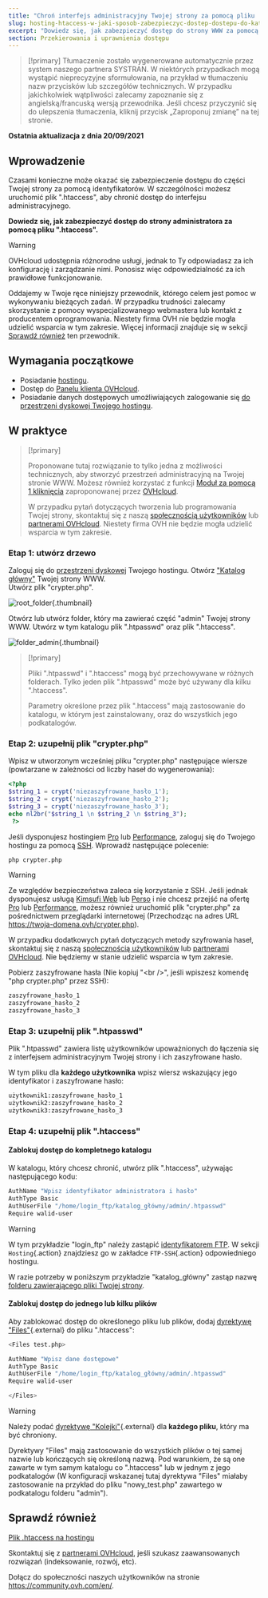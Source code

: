 ```yaml
---
title: "Chroń interfejs administracyjny Twojej strony za pomocą pliku .htaccess"
slug: hosting-htaccess-w-jaki-sposob-zabezpieczyc-dostep-dostepu-do-katalogu
excerpt: "Dowiedz się, jak zabezpieczyć dostęp do strony WWW za pomocą pliku .htaccess"
section: Przekierowania i uprawnienia dostępu
---
```


> [!primary]
> Tłumaczenie zostało wygenerowane automatycznie przez system naszego partnera SYSTRAN. W niektórych przypadkach mogą wystąpić nieprecyzyjne sformułowania, na przykład w tłumaczeniu nazw przycisków lub szczegółów technicznych. W przypadku jakichkolwiek wątpliwości zalecamy zapoznanie się z angielską/francuską wersją przewodnika. Jeśli chcesz przyczynić się do ulepszenia tłumaczenia, kliknij przycisk „Zaproponuj zmianę” na tej stronie.
>

**Ostatnia aktualizacja z dnia 20/09/2021**

## Wprowadzenie

Czasami konieczne może okazać się zabezpieczenie dostępu do części Twojej strony za pomocą identyfikatorów. W szczególności możesz uruchomić plik ".htaccess", aby chronić dostęp do interfejsu administracyjnego.

**Dowiedz się, jak zabezpieczyć dostęp do strony administratora za pomocą pliku ".htaccess".**

> [!warning]
>
> OVHcloud udostępnia różnorodne usługi, jednak to Ty odpowiadasz za ich konfigurację i zarządzanie nimi. Ponosisz więc odpowiedzialność za ich prawidłowe funkcjonowanie.
>
> Oddajemy w Twoje ręce niniejszy przewodnik, którego celem jest pomoc w wykonywaniu bieżących zadań. W przypadku trudności zalecamy skorzystanie z pomocy wyspecjalizowanego webmastera lub kontakt z producentem oprogramowania. Niestety firma OVH nie będzie mogła udzielić wsparcia w tym zakresie. Więcej informacji znajduje się w sekcji [Sprawdź również](#gofurther) ten przewodnik.
>

## Wymagania początkowe

- Posiadanie [hostingu](https://www.ovhcloud.com/pl/web-hosting/).
- Dostęp do [Panelu klienta OVHcloud](https://www.ovh.com/auth/?action=gotomanager&from=https://www.ovh.pl/&ovhSubsidiary=pl).
- Posiadanie danych dostępowych umożliwiających zalogowanie się [do przestrzeni dyskowej Twojego hostingu](../logowanie-przestrzen-dyskowa-ftp-hosting-web/).

## W praktyce

> [!primary]
>
> Proponowane tutaj rozwiązanie to tylko jedna z możliwości technicznych, aby stworzyć przestrzeń administracyjną na Twojej stronie WWW. Możesz również korzystać z funkcji [Moduł za pomocą 1 kliknięcia](../hosting_www_przewodniki_dotyczace_modulow_na_hostingu_www/) zaproponowanej przez [OVHcloud](https://www.ovhcloud.com/pl/).
>
> W przypadku pytań dotyczących tworzenia lub programowania Twojej strony, skontaktuj się z naszą [społecznością użytkowników](https://community.ovh.com/en/) lub [partnerami OVHcloud](https://partner.ovhcloud.com/pl/directory/). Niestety firma OVH nie będzie mogła udzielić wsparcia w tym zakresie.
>

### Etap 1: utwórz drzewo

Zaloguj się do [przestrzeni dyskowej](../logowanie-przestrzen-dyskowa-ftp-hosting-web/) Twojego hostingu. Otwórz ["Katalog główny"](../konfiguracja-multisite-na-hostingu/#etap-21-dodaj-domene-zarejestrowana-w-ovhcloud) Twojej strony WWW.<br>
Utwórz plik "crypter.php".

![root_folder](images/root_folder.png){.thumbnail}

Otwórz lub utwórz folder, który ma zawierać część "admin" Twojej strony WWW. Utwórz w tym katalogu plik ".htpasswd" oraz plik ".htaccess".

![folder_admin](images/folder_admin.png){.thumbnail}

> [!primary]
>
> Pliki ".htpasswd" i ".htaccess" mogą być przechowywane w różnych folderach. Tylko jeden plik ".htpasswd" może być używany dla kilku ".htaccess".
>
> Parametry określone przez plik ".htaccess" mają zastosowanie do katalogu, w którym jest zainstalowany, oraz do wszystkich jego podkatalogów.
>

### Etap 2: uzupełnij plik "crypter.php"

Wpisz w utworzonym wcześniej pliku "crypter.php" następujące wiersze (powtarzane w zależności od liczby haseł do wygenerowania):

```php
<?php
$string_1 = crypt('niezaszyfrowane_hasło_1');
$string_2 = crypt('niezaszyfrowane_hasło_2');
$string_3 = crypt('niezaszyfrowane_hasło_3');
echo nl2br("$string_1 \n $string_2 \n $string_3");
 ?>
```

Jeśli dysponujesz hostingiem [Pro](https://www.ovhcloud.com/pl/web-hosting/professional-offer/) lub [Performance](https://www.ovhcloud.com/pl/web-hosting/performance-offer/), zaloguj się do Twojego hostingu za pomocą [SSH](../hosting_www_ssh_na_hostingu/). Wprowadź następujące polecenie:

```bash
php crypter.php
```

> [!warning]
>
> Ze względów bezpieczeństwa zaleca się korzystanie z SSH. Jeśli jednak dysponujesz usługą [Kimsufi Web](https://www.kimsufi.com/pl/) lub [Perso](https://www.ovhcloud.com/pl/web-hosting/personal-offer/) i nie chcesz przejść na ofertę [Pro](https://www.ovhcloud.com/pl/web-hosting/professional-offer/) lub [Performance](https://www.ovhcloud.com/pl/web-hosting/performance-offer/), możesz również uruchomić plik "crypter.php" za pośrednictwem przeglądarki internetowej (Przechodząc na adres URL https://twoja-domena.ovh/crypter.php).
>
> W przypadku dodatkowych pytań dotyczących metody szyfrowania haseł, skontaktuj się z naszą [społecznością użytkowników](https://community.ovh.com/en/) lub [partnerami OVHcloud](https://partner.ovhcloud.com/pl/directory/). Nie będziemy w stanie udzielić wsparcia w tym zakresie.
>

Pobierz zaszyfrowane hasła (Nie kopiuj "&#60;br />", jeśli wpiszesz komendę "php crypter.php" przez SSH):

```bash
zaszyfrowane_hasło_1
zaszyfrowane_hasło_2
zaszyfrowane_hasło_3
```

### Etap 3: uzupełnij plik ".htpasswd"

Plik ".htpasswd" zawiera listę użytkowników upoważnionych do łączenia się z interfejsem administracyjnym Twojej strony i ich zaszyfrowane hasło.

W tym pliku dla **każdego użytkownika** wpisz wiersz wskazujący jego identyfikator i zaszyfrowane hasło:

```bash
użytkownik1:zaszyfrowane_hasło_1
użytkownik2:zaszyfrowane_hasło_2
użytkownik3:zaszyfrowane_hasło_3
```

### Etap 4: uzupełnij plik ".htaccess"

#### Zablokuj dostęp do kompletnego katalogu

W katalogu, który chcesz chronić, utwórz plik ".htaccess", używając następującego kodu:

```bash
AuthName "Wpisz identyfikator administratora i hasło"
AuthType Basic
AuthUserFile "/home/login_ftp/katalog_główny/admin/.htpasswd"
Require walid-user
```

> [!warning]
>
> W tym przykładzie "login_ftp" należy zastąpić [identyfikatorem FTP](../logowanie-przestrzen-dyskowa-ftp-hosting-web/#etap-1-pobranie-informacji-niezbednych-do-logowania). W sekcji `Hosting`{.action} znajdziesz go w zakładce `FTP-SSH`{.action} odpowiedniego hostingu.
>
> W razie potrzeby w poniższym przykładzie "katalog_główny" zastąp nazwę [folderu zawierającego pliki Twojej strony](../konfiguracja-multisite-na-hostingu/#etap-21-dodaj-domene-zarejestrowana-w-ovhcloud).
>

#### Zablokuj dostęp do jednego lub kilku plików

Aby zablokować dostęp do określonego pliku lub plików, dodaj [dyrektywę "Files"](https://httpd.apache.org/docs/2.4/en/mod/core.html#files){.external} do pliku ".htaccess":

```bash
<Files test.php>

AuthName "Wpisz dane dostępowe"
AuthType Basic
AuthUserFile "/home/login_ftp/katalog_główny/admin/.htpasswd"
Require walid-user

</Files>
```

> [!warning]
>
> Należy podać [dyrektywę "Kolejki"](https://httpd.apache.org/docs/2.4/fr/mod/core.html#files){.external} dla **każdego pliku**, który ma być chroniony.
>
> Dyrektywy "Files" mają zastosowanie do wszystkich plików o tej samej nazwie lub kończących się określoną nazwą. Pod warunkiem, że są one zawarte w tym samym katalogu co ".htaccess" lub w jednym z jego podkatalogów (W konfiguracji wskazanej tutaj dyrektywa "Files" miałaby zastosowanie na przykład do pliku "nowy_test.php" zawartego w podkatalogu folderu "admin").
>

## Sprawdź również <a name="gofurther"></a>

[Plik .htaccess na hostingu](../hosting_www_plik_htaccess/)

Skontaktuj się z [partnerami OVHcloud](https://partner.ovhcloud.com/pl/directory/), jeśli szukasz zaawansowanych rozwiązań (indeksowanie, rozwój, etc).

Dołącz do społeczności naszych użytkowników na stronie <https://community.ovh.com/en/>.
